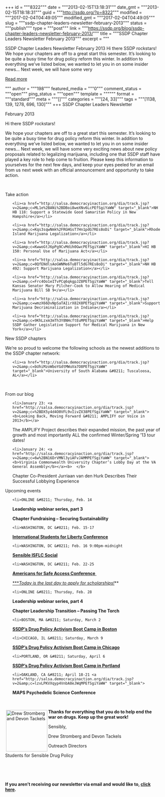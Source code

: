 +++
id = """8322"""
date = """2013-02-15T13:18:31"""
date_gmt = """2013-02-15T18:18:31"""
guid = """http://ssdp.org/?p=8322"""
modified = """2017-02-04T04:49:05"""
modified_gmt = """2017-02-04T04:49:05"""
slug = """ssdp-chapter-leaders-newsletter-february-2013"""
status = """publish"""
type = """post"""
link = """https://ssdp.org/blog/ssdp-chapter-leaders-newsletter-february-2013/"""
title = """SSDP Chapter Leaders Newsletter February 2013"""
excerpt = """<p>SSDP Chapter Leaders Newsletter February 2013 Hi there SSDP rockstars! We hope your chapters are off to a great start this semester. It&#8217;s looking to be quite a busy time for drug policy reform this winter. In addition to everything we&#8217;ve listed below, we wanted to let you in on some insider news&#8230; Next week, we will have some very</p>
<div class="h10"></div>
<p><a class="more-link2 flat" href="https://ssdp.org/blog/ssdp-chapter-leaders-newsletter-february-2013/">Read more</a></p>
"""
author = """198"""
featured_media = """0"""
comment_status = """open"""
ping_status = """open"""
template = """"""
format = """standard"""
meta = """[]"""
categories = """[24, 33]"""
tags = """[1138, 139, 1278, 696, 130]"""
+++
SSDP Chapter Leaders Newsletter



February 2013



Hi there SSDP rockstars!



We hope your chapters are off to a great start this semester. It&#8217;s looking to be quite a busy time for drug policy reform this winter. In addition to everything we&#8217;ve listed below, we wanted to let you in on some insider news&#8230; Next week, we will have some very exciting news about new policy proposals related to legalizing marijuana, including one that SSDP staff have played a key role to help come to fruition. Please keep this information to yourselves for the next few days, and keep your eyes peeled for an email from us next week with an official announcement and opportunity to take action.



&nbsp;



Take action

<ul>

	<li><a href="http://salsa.democracyinaction.org/dia/track.jsp?v=2&amp;c=ML1e%2BANi%2BDBoi8weXNv6LcPEfSgiYaWW" target="_blank">NH HB 118: Support a Statewide Good Samaritan Policy in New Hampshire</a></li>

	<li><a href="http://salsa.democracyinaction.org/dia/track.jsp?v=2&amp;c=Kqs3sqwNmk%2FRGHGsT7Hn1pdG7REs8oDi" target="_blank">Rhode Island Marijuana Legalization</a></li>

	<li><a href="http://salsa.democracyinaction.org/dia/track.jsp?v=2&amp;c=KwwoGtJ6pPg9CvMdih0GwcPEfSgiYaWW" target="_blank">HI HB 150: Personal Use of Marijuana Act</a></li>

	<li><a href="http://salsa.democracyinaction.org/dia/track.jsp?v=2&amp;c=0QfENdlsAoGWNMe6TuBTl5dG7REs8oDi" target="_blank">NH HB 492: Support Marijuana Legalization</a></li>

	<li><a href="http://salsa.democracyinaction.org/dia/track.jsp?v=2&amp;c=Frc4Oo1eITvPCq6qkgpJZ8PEfSgiYaWW" target="_blank">Tell Kansas Senator Mary Pilcher-Cook to Allow Hearing of Medical Marijuana Bill SB 9</a></li>

	<li><a href="http://salsa.democracyinaction.org/dia/track.jsp?v=2&amp;c=wmzX66DvNpSaTAIirX82X8PEfSgiYaWW" target="_blank">Support Marijuana Decriminalization in Indiana</a></li>

	<li><a href="http://salsa.democracyinaction.org/dia/track.jsp?v=2&amp;c=9KhLzxm3mTh3Y8NHcftEuMPEfSgiYaWW" target="_blank">Help SSDP Gather Legislative Support for Medical Marijuana in New York</a></li>

</ul>

New SSDP chapters



We&#8217;re so proud to welcome the following schools as the newest additions to the SSDP chapter network:

<ul>

	<li><a href="http://salsa.democracyinaction.org/dia/track.jsp?v=2&amp;c=bUhiMzoWboYGdtMWuVa7O8PEfSgiYaWW" target="_blank">University of South Alabama &#8211; Tuscaloosa, AL</a></li>

</ul>

&nbsp;



From our blog

<ul>

	<li>January 23: <a href="http://salsa.democracyinaction.org/dia/track.jsp?v=2&amp;c=%2BDX5y4d4O0VFL9vIivZX38PEfSgiYaWW" target="_blank"><b>Looking Back, Moving Forward &#8211; AMPLIFY our Voice in 2013</b></a>

The AMPLIFY Project describes their expanded mission, the past year of growth and most importantly ALL the confirmed Winter/Spring &#8217;13 tour dates!</li>

	<li>January 24: <a href="http://salsa.democracyinaction.org/dia/track.jsp?v=2&amp;c=6w%2BN16DrVMNl3yiAFvJAMMPEfSgiYaWW" target="_blank"><b>Virginia Commonwealth University Chapter’s Lobby Day at the VA General Assembly</b></a><b>  </b>

Chapter Co-President Jurriaan van den Hurk Describes Their Successful Lobbying Experience</li>

</ul>

Upcoming events

<ul>

	<li>ONLINE &#8211; Thursday, Feb. 14

<b>Leadership webinar series, part 3

Chapter Fundraising &#8211; Securing Sustainability</b></li>

</ul>

<ul>

	<li>WASHINGTON, DC &#8211; Feb. 15-17

<a href="http://salsa.democracyinaction.org/dia/track.jsp?v=2&amp;c=A0kJIJQhdHRzUjtCUeOBIMPEfSgiYaWW" target="_blank"><b>International Students for Liberty Conference</b></a></li>

</ul>

<ul>

	<li>WASHINGTON, DC &#8211; Feb. 16 9:00pm-midnight

<a href="http://salsa.democracyinaction.org/dia/track.jsp?v=2&amp;c=vJhHy0t%2BTuu7IymM%2FHbo1MPEfSgiYaWW" target="_blank"><b>Sensible ISFLC Social</b></a></li>

</ul>

<ul>

	<li>WASHINGTON, DC &#8211; Feb. 22-25

<a href="http://salsa.democracyinaction.org/dia/track.jsp?v=2&amp;c=JIx%2B1c3TvCWx0XVoyf9gTMPEfSgiYaWW" target="_blank"><b>Americans for Safe Access Conference</b> </a>

<a href="http://salsa.democracyinaction.org/dia/track.jsp?v=2&amp;c=pftN%2FLOZ%2F%2BvRPhwhqJAqBMPEfSgiYaWW" target="_blank">****Today is the last day to apply for scholarships!*</a>**</li>

</ul>

<ul>

	<li>ONLINE &#8211; Thursday, Feb. 28

<b>Leadership webinar series, part 4

Chapter Leadership Transition &#8211; Passing The Torch</b></li>

</ul>

<ul>

	<li>BOSTON, MA &#8211; Saturday, March 2

<b><a href="http://salsa.democracyinaction.org/dia/track.jsp?v=2&amp;c=7pjg1wHVDrm6wCvaBntNeZdG7REs8oDi" target="_blank">SSDP&#8217;s Drug Policy Activism Boot Camp in Boston</a></b></li>

</ul>

<ul>

	<li>CHICAGO, IL &#8211; Saturday, March 9

<b><a href="http://salsa.democracyinaction.org/dia/track.jsp?v=2&amp;c=gKli2E6j54ZbELkmY9G998PEfSgiYaWW" target="_blank">SSDP&#8217;s Drug Policy Activism Boot Camp in Chicago</a></b></li>

</ul>

<ul>

	<li>PORTLAND, OR &#8211; Saturday, April 6

<b><a href="http://salsa.democracyinaction.org/dia/track.jsp?v=2&amp;c=nHBqEQ6yd%2B8U%2Fi6hFZr948PEfSgiYaWW" target="_blank">SSDP&#8217;s Drug Policy Activism Boot Camp in Portland</a></b></li>

</ul>

<ul>

	<li>OAKLAND, CA &#8211; April 18-21 <a href="http://salsa.democracyinaction.org/dia/track.jsp?v=2&amp;c=lzvLPKVXqyp4VnbA8eJWqMPEfSgiYaWW" target="_blank">

<b>MAPS Psychedelic Science Conference</b></a></li>

</ul>

&nbsp;



<img alt="Drew Stromberg and Devon Tackels" src="http://salsa.democracyinaction.org/o/1259/images/devon-drew-wh-cropped(1).jpg" width="134" height="134" align="left" hspace="3" vspace="3" /><b>Thanks for everything that you do to help end the war on drugs. Keep up the great work!</b>



Sensibly,



Drew Stromberg and Devon Tackels

Outreach Directors

Students for Sensible Drug Policy



&nbsp;



&nbsp;



<strong>If you aren&#8217;t receiving our newsletter via email and would like to, <a href="http://ssdp.org/news/newsletters/sign-up/">click here</a>.</strong>
